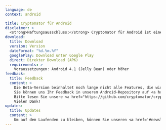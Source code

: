 ```yaml
---
language: de
context: android

title: Cryptomator für Android
disclaimer: >
  <strong>Haftungsausschluss:</strong> Cryptomator für Android ist eine Beta-Software. Durch das Herunterladen von Cryptomator, stimmen Sie zu, Cryptomator nur für Testzwecke mit wiederherstellbaren Daten zu verwenden. Die Entwickler von Cryptomator haften nicht für Verluste oder Schäden an Ihren Daten.
download:
  title: Download
  version: Version
  dateFormat: "%d.%m.%Y"
  googlePlay: Download unter Google Play
  direct: Direkter Download (APK)
  requirements: >
    Voraussetzungen: Android 4.1 (Jelly Bean) oder höher
feedback:
  title: Feedback
  content: >
    Die Beta-Version beinhaltet noch lange nicht alle Features, die wir für die finale Version vorgesehen haben, und hat uns bekannte Bugs, aber wir sind trotzdem offen für Vorschläge und natürlich Fehlerberichte.<br/>
    Sie können uns Ihr Feedback in unserem Android-Repository auf <a href="https://github.com/cryptomator/cryptomator-android">GitHub</a> mitteilen.<br/>
    Bitte lesen Sie unsere <a href="https://github.com/cryptomator/cryptomator-android/blob/master/CONTRIBUTING.md">Contribution Guidelines</a> sorgfältig durch. :cat:<br/>
    Vielen Dank!
updates:
  title: Updates
  content: >
    Um auf dem Laufenden zu bleiben, können Sie unseren <a href='#newsletter'>Newsletter</a> abonnieren oder diese Seite gelegentlich besuchen.
---
```

